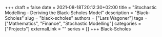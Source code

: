 +++ 
draft = false
date = 2021-08-18T20:12:30+02:00
title = "Stochastic Modelling - Deriving the Black-Scholes Model"
description = "Black-Scholes"
slug = "black-scholes"
authors = ["Lars Wagoner"]
tags = ["Mathematics", "Finance", "Stochastic Modelling"]
categories = ["Projects"]
externalLink = ""
series = []
+++
Black-Scholes
